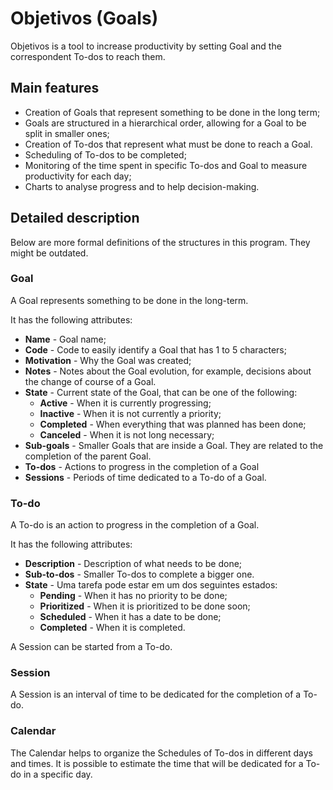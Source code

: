 # Objetivos (Goals)

Objetivos is a tool to increase productivity by setting Goal and the correspondent To-dos to reach them.

## Main features

* Creation of Goals that represent something to be done in the long term;
* Goals are structured in a hierarchical order, allowing for a Goal to be split in smaller ones;
* Creation of To-dos that represent what must be done to reach a Goal.
* Scheduling of To-dos to be completed;
* Monitoring of the time spent in specific To-dos and Goal to measure productivity for each day;
* Charts to analyse progress and to help decision-making.

## Detailed description

Below are more formal definitions of the structures in this program. They might be outdated.

### Goal

A Goal represents something to be done in the long-term.

It has the following attributes:

* **Name** - Goal name;
* **Code** - Code to easily identify a Goal that has 1 to 5 characters;
* **Motivation** - Why the Goal was created;
* **Notes** - Notes about the Goal evolution, for example, decisions about the change of course of a Goal.
* **State** - Current state of the Goal, that can be one of the following:
  * **Active** - When it is currently progressing;
  * **Inactive** - When it is not currently a priority;
  * **Completed** - When everything that was planned has been done;
  * **Canceled** - When it is not long necessary;
* **Sub-goals** - Smaller Goals that are inside a Goal. They are related to the completion of the parent Goal.
* **To-dos** - Actions to progress in the completion of a Goal
* **Sessions** - Periods of time dedicated to a To-do of a Goal.

### To-do

A To-do is an action to progress in the completion of a Goal.

It has the following attributes:

* **Description** - Description of what needs to be done;
* **Sub-to-dos** - Smaller To-dos to complete a bigger one.
* **State** - Uma tarefa pode estar em um dos seguintes estados:
  * **Pending** - When it has no priority to be done;
  * **Prioritized** - When it is prioritized to be done soon;
  * **Scheduled** - When it has a date to be done;
  * **Completed** - When it is completed.

A Session can be started from a To-do.

### Session

A Session is an interval of time to be dedicated for the completion of a To-do.

### Calendar

The Calendar helps to organize the Schedules of To-dos in different days and times. It is possible to estimate the time that will be dedicated for a To-do in a specific day.